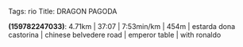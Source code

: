 Tags: rio
Title: DRAGON PAGODA
  
**(159782247033)**: 4.71km | 37:07 | 7:53min/km | 454m | estarda dona castorina | chinese belvedere road | emperor table | with ronaldo